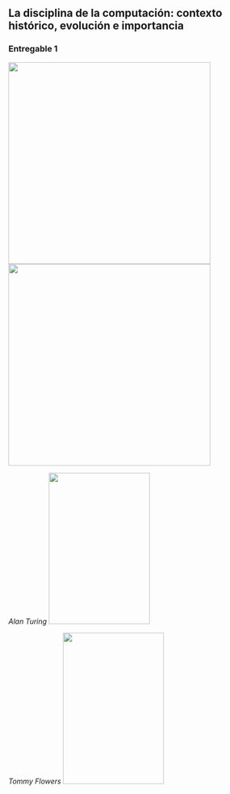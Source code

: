 ## La disciplina de la computación: contexto histórico, evolución e importancia

### Entregable 1
<img src="Imagenes/1.jpg" height="400">
<img src="Imagenes/2.jpg" height="400">

*Alan Turing*
<img src="https://github.com/CristianMald/Informatica/assets/142453680/46e9ae74-57e9-4e0f-8f93-6ec042b66681" width="200" height="300">

*Tommy Flowers*
<img src="https://github.com/CristianMald/Informatica/assets/142453680/b2f71953-288e-4a8f-b443-cb86cdd71b7b" width="200" height="300">
